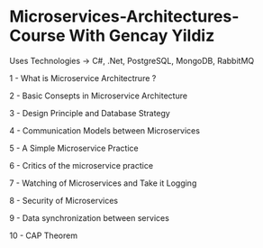 # Microservices-Architectures-Course With Gencay Yildiz 

Uses Technologies -> C#, .Net, PostgreSQL, MongoDB, RabbitMQ


1 - What is Microservice Architectrure ? 

2 - Basic Consepts in Microservice Architecture 

3 - Design Principle and Database Strategy

4 - Communication Models between Microservices 

5 - A Simple Microservice Practice

6 - Critics of the microservice practice

7 - Watching of Microservices and Take it Logging

8 - Security of Microservices

9 - Data synchronization between services

10 - CAP Theorem

